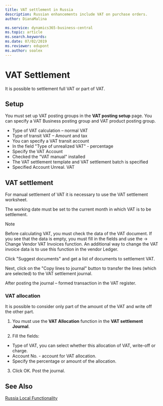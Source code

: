 ```yaml
---
title: VAT settlement in Russia
description: Russian enhancements include VAT on purchase orders.
author: DianaMalina

ms.service: dynamics365-business-central
ms.topic: article
ms.search.keywords:
ms.date: 07/02/2019
ms.reviewer: edupont
ms.author: soalex
---
```


# VAT Settlement

It is possible to settlement full VAT or part of VAT.

## Setup

You must set up VAT posting groups in the **VAT posting setup** page. You can specify a VAT Business posting group and VAT product posting group.  

- Type of VAT calculation – normal VAT
- Type of transit VAT – Amount and tax
- You can specify a VAT transit account
- In the field "Type of unrealized VAT" - percentage
- Specify the VAT Account
- Checked the "VAT manual" installed
- The VAT settlement template and VAT settlement batch is specified  
- Specified Account Unreal. VAT

## VAT settlement

For manual settlement of VAT it is necessary to use the VAT settlement worksheet.   

The working date must be set to the current month in which VAT is to be settlement.  

> [!NOTE]
> Before calculating VAT, you must check the data of the VAT document. If you see that the data is empty, you must fill in the fields and use the -> Change Vendor VAT Invoices function.
> An additional way to change the VAT invoice data is to use this function in the vendor Ledger.

Click "Suggest documents" and get a list of documents to settlement VAT.  

Next, click on the "Copy lines to journal" button to transfer the lines (which are selected) to the VAT settlement journal.  

After posting the journal – formed transaction in the VAT register.

### VAT allocation

It is possible to consider only part of the amount of the VAT and write off the other part.

1. You must use the **VAT Allocation** function in the **VAT settlement Journal**.

2. Fill the fields:

- Type of VAT, you can select whether this allocation of VAT, write-off or charge.
- Account No. - account for VAT allocation.
- Specify the percentage or amount of the allocation.

3. Click OK. Post the journal.

## See Also

[Russia Local Functionality](russia-local-functionality.md)  
